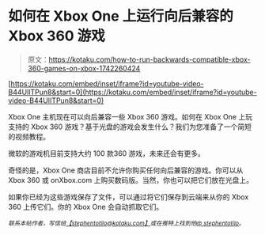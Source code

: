 # 如何在 Xbox One 上运行向后兼容的 Xbox 360 游戏

> 原文：<https://kotaku.com/how-to-run-backwards-compatible-xbox-360-games-on-xbox-1742260424>

 [https://kotaku.com/embed/inset/iframe?id=youtube-video-B44UlITPun8&start=0](https://kotaku.com/embed/inset/iframe?id=youtube-video-B44UlITPun8&start=0) 

Xbox One 主机现在可以向后兼容一些 Xbox 360 游戏。如何在 Xbox One 上玩支持的 Xbox 360 游戏？基于光盘的游戏会发生什么？我们为您准备了一个简短的视频教程。



微软的游戏机目前支持大约 100 款360 游戏，未来还会有更多。

奇怪的是，Xbox One 商店目前不允许你购买任何向后兼容的游戏。你可以从 Xbox 360 或 onXbox.com 上购买数码版。当然，你也可以把它们放在光盘上。

如果你已经为这些游戏保存了文件，可以通过将它们保存到云端来从你的 Xbox 360 上传它们。你的 Xbox One 会自动抓取它们。

<small>*联系本帖作者，写信给*</small>[<small>*【stephentotilo@kotaku.com】*</small>](mailto:stephentotilo@kotaku.com)<small>*或在推特上找到他*</small>[<small>*@ stephentotilo*</small>](https://twitter.com/stephentotilo)<small>*。*</small>